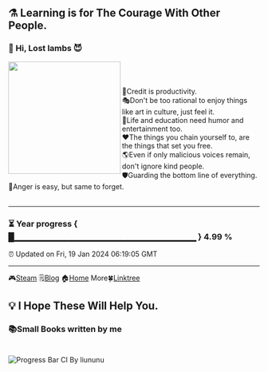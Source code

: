 ## ⚗️ Learning is for The Courage With Other People.
### 🌱 Hi, Lost lambs 😈<br/>
<img align="left" src="https://github.com/VoluntieTsai/VoluntieTsai/blob/main/Elias.png" height="225" width="auto" >  
<br/><br/><br/>
🤝Credit is productivity.<br/>
🎭Don't be too rational to enjoy things like art in culture, just feel it.<br/>
👻Life and education need humor and entertainment too.<br/>
❤️The things you chain yourself to, are the things that set you free.<br/>
🌎Even if only malicious voices remain, don't ignore kind people.<br/>
🛡️Guarding the bottom line of everything.<br/>
🍃Anger is easy, but same to forget.
<br/><br/>

---
### ⏳ Year progress { █▁▁▁▁▁▁▁▁▁▁▁▁▁▁▁▁▁▁▁▁▁▁▁▁▁▁▁▁▁ } 4.99 %
⏰ Updated on Fri, 19 Jan 2024 06:19:05 GMT

---
🎮[Steam](https://steamcommunity.com/profiles/76561198179920187) 🗒️[Blog](https://steamcommunity.com/profiles/76561198179920187) 🏠[Home](https://steamcommunity.com/profiles/76561198179920187) More🍀[Linktree](https://linktr.ee/)
## 💡 I Hope These Will Help You.
### 📚Small Books written by me<br/><br/>
![Progress Bar CI By liununu](https://github.com/liununu/liununu/workflows/Progress%20Bar%20CI/badge.svg)
